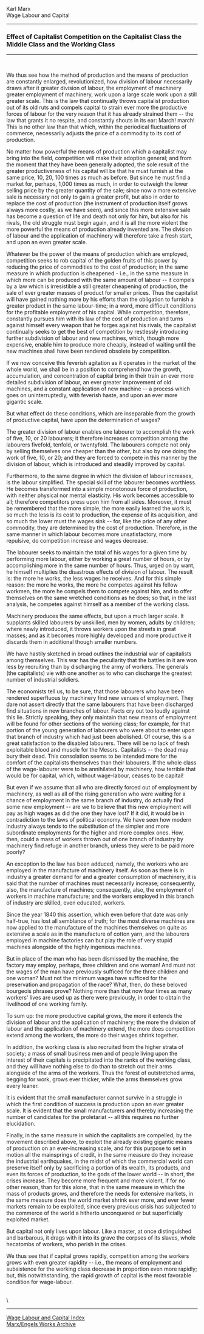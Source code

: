 Karl Marx\
Wage Labour and Capital

------------------------------------------------------------------------

### Effect of Capitalist Competition on the Capitalist Class the Middle Class and the Working Class

------------------------------------------------------------------------

 

We thus see how the method of production and the means of production are
constantly enlarged, revolutionized, how division of labour necessarily
draws after it greater division of labour, the employment of machinery
greater employment of machinery, work upon a large scale work upon a
still greater scale. This is the law that continually throws capitalist
production out of its old ruts and compels capital to strain ever more
the productive forces of labour for the very reason that it has already
strained them -- the law that grants it no respite, and constantly
shouts in its ear: March! march! This is no other law than that which,
within the periodical fluctuations of commerce, necessarily adjusts the
price of a commodity to its cost of production.

No matter how powerful the means of production which a capitalist may
bring into the field, competition will make their adoption general; and
from the moment that they have been generally adopted, the sole result
of the greater productiveness of his capital will be that he must
furnish at the same price, 10, 20, 100 times as much as before. But
since he must find a market for, perhaps, 1,000 times as much, in order
to outweigh the lower selling price by the greater quantity of the sale;
since now a more extensive sale is necessary not only to gain a greater
profit, but also in order to replace the cost of production (the
instrument of production itself grows always more costly, as we have
seen), and since this more extensive sale has become a question of life
and death not only for him, but also for his rivals, the old struggle
must begin again, and it is all the more violent the more powerful the
means of production already invented are. The division of labour and the
application of machinery will therefore take a fresh start, and upon an
even greater scale.

Whatever be the power of the means of production which are employed,
competition seeks to rob capital of the golden fruits of this power by
reducing the price of commodities to the cost of production; in the same
measure in which production is cheapened - i.e., in the same measure in
which more can be produced with the same amount of labour -- it compels
by a law which is irresistible a still greater cheapening of production,
the sale of ever greater masses of product for smaller prices. Thus the
capitalist will have gained nothing more by his efforts than the
obligation to furnish a greater product in the same labour-time; in a
word, more difficult conditions for the profitable employment of his
capital. While competition, therefore, constantly pursues him with its
law of the cost of production and turns against himself every weapon
that he forges against his rivals, the capitalist continually seeks to
get the best of competition by restlessly introducing further
subdivision of labour and new machines, which, though more expensive,
enable him to produce more cheaply, instead of waiting until the new
machines shall have been rendered obsolete by competition.

If we now conceive this feverish agitation as it operates in the market
of the whole world, we shall be in a position to comprehend how the
growth, accumulation, and concentration of capital bring in their train
an ever more detailed subdivision of labour, an ever greater improvement
of old machines, and a constant application of new machine -- a process
which goes on uninterruptedly, with feverish haste, and upon an ever
more gigantic scale.

But what effect do these conditions, which are inseparable from the
growth of productive capital, have upon the determination of wages?

The greater division of labour enables one labourer to accomplish the
work of five, 10, or 20 labourers; it therefore increases competition
among the labourers fivefold, tenfold, or twentyfold. The labourers
compete not only by selling themselves one cheaper than the other, but
also by one doing the work of five, 10, or 20; and they are forced to
compete in this manner by the division of labour, which is introduced
and steadily improved by capital.

Furthermore, to the same degree in which the division of labour
increases, is the labour simplified. The special skill of the labourer
becomes worthless. He becomes transformed into a simple monotonous force
of production, with neither physical nor mental elasticity. His work
becomes accessible to all; therefore competitors press upon him from all
sides. Moreover, it must be remembered that the more simple, the more
easily learned the work is, so much the less is its cost to production,
the expense of its acquisition, and so much the lower must the wages
sink -- for, like the price of any other commodity, they are determined
by the cost of production. Therefore, in the same manner in which labour
becomes more unsatisfactory, more repulsive, do competition increase and
wages decrease.

The labourer seeks to maintain the total of his wages for a given time
by performing more labour, either by working a great number of hours, or
by accomplishing more in the same number of hours. Thus, urged on by
want, he himself multiplies the disastrous effects of division of
labour. The result is: the more he works, the less wages he receives.
And for this simple reason: the more he works, the more he competes
against his fellow workmen, the more he compels them to compete against
him, and to offer themselves on the same wretched conditions as he does;
so that, in the last analysis, he competes against himself as a member
of the working class.

Machinery produces the same effects, but upon a much larger scale. It
supplants skilled labourers by unskilled, men by women, adults by
children; where newly introduced, it throws workers upon the streets in
great masses; and as it becomes more highly developed and more
productive it discards them in additional though smaller numbers.

We have hastily sketched in broad outlines the industrial war of
capitalists among themselves. This war has the peculiarity that the
battles in it are won less by recruiting than by discharging the army of
workers. The generals (the capitalists) vie with one another as to who
can discharge the greatest number of industrial soldiers.

The economists tell us, to be sure, that those labourers who have been
rendered superfluous by machinery find new venues of employment. They
dare not assert directly that the same labourers that have been
discharged find situations in new branches of labour. Facts cry out too
loudly against this lie. Strictly speaking, they only maintain that new
means of employment will be found for other sections of the working
class; for example, for that portion of the young generation of
labourers who were about to enter upon that branch of industry which had
just been abolished. Of course, this is a great satisfaction to the
disabled labourers. There will be no lack of fresh exploitable blood and
muscle for the Messrs. Capitalists -- the dead may bury their dead. This
consolation seems to be intended more for the comfort of the capitalists
themselves than their labourers. If the whole class of the wage-labourer
were to be annihilated by machinery, how terrible that would be for
capital, which, without wage-labour, ceases to be capital!

But even if we assume that all who are directly forced out of employment
by machinery, as well as all of the rising generation who were waiting
for a chance of employment in the same branch of industry, do actually
find some new employment -- are we to believe that this new employment
will pay as high wages as did the one they have lost? If it did, it
would be in contradiction to the laws of political economy. We have seen
how modern industry always tends to the substitution of the simpler and
more subordinate employments for the higher and more complex ones. How,
then, could a mass of workers thrown out of one branch of industry by
machinery find refuge in another branch, unless they were to be paid
more poorly?

An exception to the law has been adduced, namely, the workers who are
employed in the manufacture of machinery itself. As soon as there is in
industry a greater demand for and a greater consumption of machinery, it
is said that the number of machines must necessarily increase;
consequently, also, the manufacture of machines; consequently, also, the
employment of workers in machine manufacture; and the workers employed
in this branch of industry are skilled, even educated, workers.

Since the year 1840 this assertion, which even before that date was only
half-true, has lost all semblance of truth; for the most diverse
machines are now applied to the manufacture of the machines themselves
on quite as extensive a scale as in the manufacture of cotton yarn, and
the labourers employed in machine factories can but play the role of
very stupid machines alongside of the highly ingenious machines.

But in place of the man who has been dismissed by the machine, the
factory may employ, perhaps, three children and one woman! And must not
the wages of the man have previously sufficed for the three children and
one woman? Must not the minimum wages have sufficed for the preservation
and propagation of the race? What, then, do these beloved bourgeois
phrases prove? Nothing more than that now four times as many workers\'
lives are used up as there were previously, in order to obtain the
livelihood of one working family.

To sum up: the more productive capital grows, the more it extends the
division of labour and the application of machinery; the more the
division of labour and the application of machinery extend, the more
does competition extend among the workers, the more do their wages
shrink together.

In addition, the working class is also recruited from the higher strata
of society; a mass of small business men and of people living upon the
interest of their capitals is precipitated into the ranks of the working
class, and they will have nothing else to do than to stretch out their
arms alongside of the arms of the workers. Thus the forest of
outstretched arms, begging for work, grows ever thicker, while the arms
themselves grow every leaner.

It is evident that the small manufacturer cannot survive in a struggle
in which the first condition of success is production upon an ever
greater scale. It is evident that the small manufacturers and thereby
increasing the number of candidates for the proletariat -- all this
requires no further elucidation.

Finally, in the same measure in which the capitalists are compelled, by
the movement described above, to exploit the already existing gigantic
means of production on an ever-increasing scale, and for this purpose to
set in motion all the mainsprings of credit, in the same measure do they
increase the industrial earthquakes, in the midst of which the
commercial world can preserve itself only by sacrificing a portion of
its wealth, its products, and even its forces of production, to the gods
of the lower world -- in short, the crises increase. They become more
frequent and more violent, if for no other reason, than for this alone,
that in the same measure in which the mass of products grows, and
therefore the needs for extensive markets, in the same measure does the
world market shrink ever more, and ever fewer markets remain to be
exploited, since every previous crisis has subjected to the commerce of
the world a hitherto unconquered or but superficially exploited market.

But capital not only lives upon labour. Like a master, at once
distinguished and barbarous, it drags with it into its grave the corpses
of its slaves, whole hecatombs of workers, who perish in the crises.

We thus see that if capital grows rapidly, competition among the workers
grows with even greater rapidity -- i.e., the means of employment and
subsistence for the working class decrease in proportion even more
rapidly; but, this notwithstanding, the rapid growth of capital is the
most favorable condition for wage-labour.

\
\

------------------------------------------------------------------------

[Wage Labour and Capital Index](index.htm)\
[Marx/Engels Works Archive](../../index.htm)

